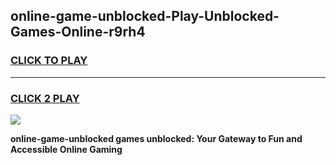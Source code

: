 
## online-game-unblocked-Play-Unblocked-Games-Online-r9rh4
<h3>
<a href="https://premium76.site?title=online-game-unblocked&ref=25A">CLICK TO PLAY</a></h3>
<hr>

<h3>
<a href="https://premium76.site?title=online-game-unblocked&ref=25A">CLICK 2 PLAY</a>
  
</h3>

<a href="https://premium76.site?title=online-game-unblocked&ref=25A"><img src="https://clearcache.store/games.png"></a>


**online-game-unblocked games unblocked: Your Gateway to Fun and Accessible Online Gaming**

